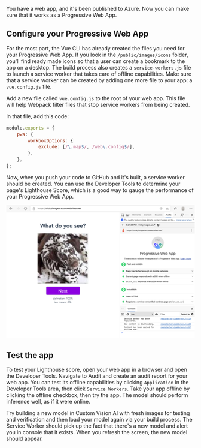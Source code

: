 You have a web app, and it's been published to Azure. Now you can make sure that it works as a Progressive Web App.

## Configure your Progressive Web App

For the most part, the Vue CLI has already created the files you need for your Progressive Web App. If you look in the `/public/images/icons` folder, you'll find ready made icons so that a user can create a bookmark to the app on a desktop. The build process also creates a `service-workers.js` file to launch a service worker that takes care of offline capabilities. Make sure that a service worker can be created by adding one more file to your app: a `vue.config.js` file.

Add a new file called `vue.config.js` to the root of your web app. This file will help Webpack filter files that stop service workers from being created.

In that file, add this code:

```JavaScript
module.exports = {
    pwa: {
        workboxOptions: {
            exclude: [/\.map$/, /web\.config$/],
        },
    },
};
```

Now, when you push your code to GitHub and it's built, a service worker should be created. You can use the Developer Tools to determine your page's Lighthouse Score, which is a good way to gauge the performance of your Progressive Web App.

![lighthouse score](../media/lighthouse.png)

## Test the app

To test your Lighthouse score, open your web app in a browser and open the Developer Tools. Navigate to Audit and create an audit report for your web app. You can test its offline capabilities by clicking `Application` in the Developer Tools area, then click `Service Workers`. Take your app offline by clicking the offline checkbox, then try the app. The model should perform inference well, as if it were online.

Try building a new model in Custom Vision AI with fresh images for testing and verification and then load your model again via your build process. The Service Worker should pick up the fact that there's a new model and alert you in console that it exists. When you refresh the screen, the new model should appear.

